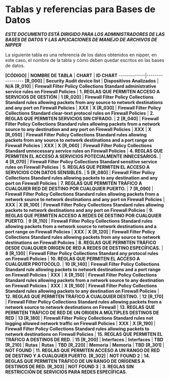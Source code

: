# Tablas y referencias para Bases de Datos

*__ESTE DOCUMENTO ESTÁ DIRIGIDO PARA LOS ADMINISTRADORES DE LAS BASES DE DATOS Y LAS APLICACIONES DE MANEJO DE ARCHIVOS DE NIPPER__*

La siguiente tabla es una referencia de los datos obtenidos en nipper, en este caso, el nombre de la tabla y cómo deben quedar escritos en las bases de datos.

__[CÓDIGO]__ | __NOMBRE DE TABLA__ | __CHART__ | __ID CHART__
-------------|-----------------
__[R_000]__ | __Security Audit device list__ | __Dispositivos Analizados__ | __N/A__
__[R_010]__ | __Firewall Filter Policy Collections Standard administrative service rules on Firewall Policies__ | __1. REGLAS QUE PERMITEN ACCESO A SERVICIOS DE GESTIÓN__ | __1__
__[R_020]__ | __Firewall Filter Policy Collections Standard rules allowing packets from any source to network destinations and any port on Firewall Policies__ | __XXX__ | __X__
__[R_030]__ | __Firewall Filter Policy Collections Standard clear-text protocol rules on Firewall Policies__ | __2. REGLAS QUE PERMITEN SERVICIOS SIN CIFRADO.__ | __2__
__[R_040]__ | __Firewall Filter Policy Collections Standard rules allowing packets from a network source to any destination and any port on Firewall Policies__ | __XXX__ | __X__
__[R_050]__ | __Firewall Filter Policy Collections Standard rules allowing packets from any source to network destinations and a port range on Firewall Policies__ | __XXX__ | __X__
__[R_060]__ | __Firewall Filter Policy Collections Standard unnecessary service rules on Firewall Policies__ | __4. REGLAS QUE PERMITEN EL ACCESO A SERVICIOS POTECIALMENTE  INNECESARIOS.__ | __4__
__[R_070]__ | __Firewall Filter Policy Collections Standard sensitive service rules on Firewall Policies__ | __5. REGLAS QUE PERMITEN EL ACCESO A SERVICIOS  CON DATOS SENSIBLES.__ | __5__
__[R_080]__ | __Firewall Filter Policy Collections Standard rules allowing packets to any destination and any port on Firewall Policies__ | __7. REGLAS QUE PERMITEN TRÁFICO A CUALQUIER RED DE DESTINO POR CUALQUIER PUERTO.__ | __7__
__[R_090]__ | __Firewall Filter Policy Collections Standard rules allowing packets from a network source to network destinations and any port on Firewall Policies__ | __XXX__ | __X__
__[R_100]__ | __Firewall Filter Policy Collections Standard rules allowing packets to network destinations and any port on Firewall Policies__ | __9. REGLAS QUE PERMITEN ACCESO A REDES DE DESTINO POR CUALQUIER PUERTO.__ | __9__
__[R_110]__ | __Firewall Filter Policy Collections Standard rules allowing packets from a network source to network destinations and a port range on Firewall Policies__ | __XXX__ | __X__
__[R_120]__ | __Firewall Filter Policy Collections Standard rules allowing packets from any source to network destinations on Firewall Policies__ | __8. REGLAS QUE PERMITEN TRÁFICO DESDE CUALQUIER ORIGEN DE RED A REDES DE DESTINO ESPECÍFICAS.__ | __8__
__[R_130]__ | __Firewall Filter Policy Collections Standard any protocol rules on Firewall Policies__ | __10. REGLAS QUE PERMITEN EL ACCESO A CUALQUIER PROTOCOLO.__ | __10__
__[R_140]__ | __Firewall Filter Policy Collections Standard rule allowing packets to network destinations and a port range on Firewall Policies__ | __XXX__ | __X__
__[R_150]__ | __Firewall Filter Policy Collections Standard rules allowing packets from a network source to any destination on Firewall Policies__ | __XXX__ | __X__
__[R_160]__ | __Firewall Filter Policy Collections Standard rules allowing packets to any destination on Firewall Policies__ | __12. REGLAS QUE PERMITEN TRÁFICO A CUALQUIER DESTINO.__ | __12__
__[R_170]__ | __Firewall Filter Policy Collections Standard rules allowing packets from a network source to network destinations on Firewall__ | __13. REGLAS QUE PERMITEN TRÁFICO DE RED DE UN ORIGEN A MÚLTIPLES DESTINOS DE RED__ | __13__
__[R_180]__ | __Firewall Filter Policy Collections Standard rules not logging allowed network traffic on Firewall Policies__ | __XXX__ | __X__
__[R_190]__ | __Firewall Filter Policy Collections Standard rules allowing packets to network destinations on Firewall Policies__ | __15. REGLAS QUE PERMITEN EL TRÁFICO A DESTINOS DE RED.__ | __15__
__[R_200]__ | __Interfaces__ | __Interfaces__ | __TBD__
__[R_210]__ | __Rutas__ | __Rutas__ | __TBD__
__[R_220]__ | __Memoria__ | __Memoria__ | __TBD__
__[R_301]__ | __NOT FOUND__ | __11. REGLAS QUE PERMITEN ACCESO A UN RANGO DE RED DE DESTINO Y A CUALQUIER PUERTO.__
__[R_302]__ | __NOT FOUND 2__ | __14. REGLAS QUE PERMITEN TRÁFICO DE UN RANGO DE ORÍGENES A DESTINOS DE RED.__
__[R_303]__ | __NOT FOUND 3__ | __3. REGLAS SIN RESTRICCIÓN DE SERVICIOS PARA REDES ESPECÍFICAS.__